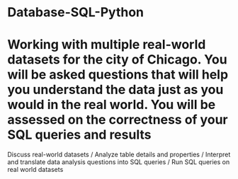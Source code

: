 # Database-SQL-Python
# Working with multiple real-world datasets for the city of Chicago. You will be asked questions that will help you understand the data just as you would in the real world. You will be assessed on the correctness of your SQL queries and results
Discuss real-world datasets / Analyze table details and properties / Interpret and translate data analysis questions into SQL queries / Run SQL queries on real world datasets
